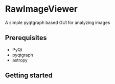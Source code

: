 # RawImageViewer
A simple pyqtgraph based GUI for analyzing images

## Prerequisites
    
* PyQt
* pyqtgraph
* astropy


## Getting started



